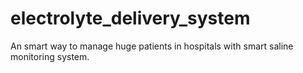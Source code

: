 # electrolyte_delivery_system
An smart way to manage huge patients in hospitals with smart saline monitoring system.
